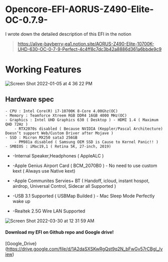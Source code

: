 # Opencore-EFI-AORUS-Z490-Elite-OC-0.7.9-

I wrote down the detailed description of this EFI in the notion
> https://alive-bayberry-ea1.notion.site/AORUS-Z490-Elite-10700K-UHD-630-OC-0-7-9-Perfect-4c4ff8c7dc3b42a8886d361a6bbde9c9

# Working Features

![Screen Shot 2022-01-05 at 4 36 22 PM](https://user-images.githubusercontent.com/101755125/167086809-79d4b322-8e29-4c25-81ba-3f665a2c9f9a.png)



## Hardware spec
 
    - CPU : Intel Core(R) i7-10700K 8-Core 4.00Ghz(OC)
    - Memory : Teamforce Xtreem RGB DDR4 16GB 4000 MHz(OC)
    - Graphics : Intel UHD Graphics 630 ( Desktop ) - HDMI 1.4 ( Maximum QHD 72Hz )
        - RTX2070s disabled ( Because NVIDIA (Keppler/Pascal Architecture) Doesn’t support Web/Custom Driver after Mojave )
    - SSD : Micron MX250 sata3 256GB
        - PM981a disabled ( Samsung OEM SSD is Cause to Kernel Panic!! )
    - SMBIOS : iMac19,1 ( Retina 5K, 27-inch, 2019)

* -Internal Speaker,Headphones ( AppleALC )

* -Apple Genius Airport Card ( BCM_2070B0 ) - No need to use custom kext ( Always use Native kext)

* -Apple Communites Servies+ BT ( Handoff, icloud, instant hospot, airdrop, Universal Control, Sidecar all Supported )

* -USB 3.1 Supported ( USBMap Builded ) - Mac Sleep Mode Perfectly wake up

* -Realtek 2.5G Wire LAN Supported

![Screen Shot 2022-03-30 at 12 31 59 AM](https://user-images.githubusercontent.com/101755125/167087027-20effeb7-f12f-4e29-aae3-ea8dad27f6ad.png)



#### Download my EFI on Github repo and Google drive!
[Google_Drive}(https://drive.google.com/file/d/1A2daSXSKwRgQst9q2N_bFwGv57rCBgl_/view)
